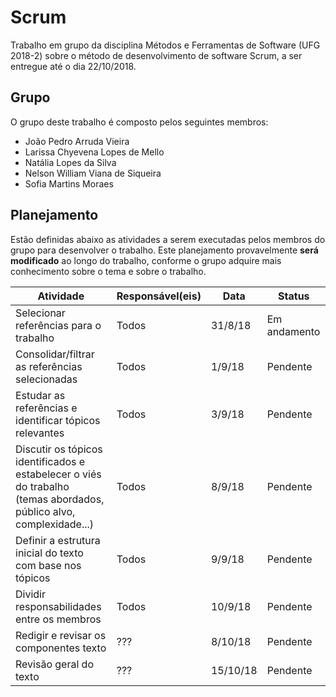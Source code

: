 # Scrum

Trabalho em grupo da disciplina Métodos e Ferramentas de Software (UFG 2018-2) sobre o método de desenvolvimento de software Scrum, a ser entregue até o dia 22/10/2018.

## Grupo

O grupo deste trabalho é composto pelos seguintes membros:

- João Pedro Arruda Vieira
- Larissa Chyevena Lopes de Mello
- Natália Lopes da Silva
- Nelson William Viana de Siqueira
- Sofia Martins Moraes

## Planejamento

Estão definidas abaixo as atividades a serem executadas pelos membros do grupo para desenvolver o trabalho. Este planejamento provavelmente **será modificado** ao longo do trabalho, conforme o grupo adquire mais conhecimento sobre o tema e sobre o trabalho.

| Atividade | Responsável(eis) | Data | Status |
|---|---|---|---|
| Selecionar referências para o trabalho | Todos  | 31/8/18 | Em andamento |
| Consolidar/filtrar as referências selecionadas | Todos  | 1/9/18 | Pendente |
| Estudar as referências e identificar tópicos relevantes | Todos  | 3/9/18 | Pendente |
| Discutir os tópicos identificados e estabelecer o viés do trabalho<br>(temas abordados, público alvo, complexidade...) | Todos | 8/9/18 | Pendente |
| Definir a estrutura inicial do texto com base nos tópicos | Todos | 9/9/18 | Pendente |
| Dividir responsabilidades entre os membros | Todos  | 10/9/18 | Pendente |
| Redigir e revisar os componentes texto | ??? | 8/10/18 | Pendente |
| Revisão geral do texto | ??? | 15/10/18 | Pendente |
